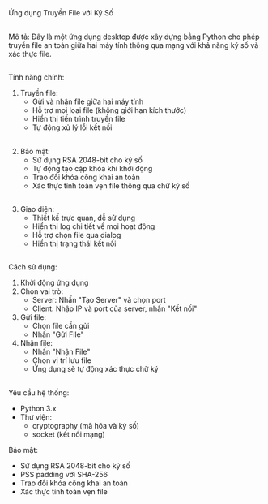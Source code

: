 ##
Ứng dụng Truyền File với Ký Số
##
Mô tả:
Đây là một ứng dụng desktop được xây dựng bằng Python cho phép truyền file an toàn giữa hai máy tính 
thông qua mạng với khả năng ký số và xác thực file.
##
Tính năng chính:
1. Truyền file:
   - Gửi và nhận file giữa hai máy tính
   - Hỗ trợ mọi loại file (không giới hạn kích thước)
   - Hiển thị tiến trình truyền file
   - Tự động xử lý lỗi kết nối
##
2. Bảo mật:
   - Sử dụng RSA 2048-bit cho ký số
   - Tự động tạo cặp khóa khi khởi động
   - Trao đổi khóa công khai an toàn
   - Xác thực tính toàn vẹn file thông qua chữ ký số
##
3. Giao diện:
   - Thiết kế trực quan, dễ sử dụng
   - Hiển thị log chi tiết về mọi hoạt động
   - Hỗ trợ chọn file qua dialog
   - Hiển thị trạng thái kết nối
##
Cách sử dụng:
1. Khởi động ứng dụng
2. Chọn vai trò:
   - Server: Nhấn "Tạo Server" và chọn port
   - Client: Nhập IP và port của server, nhấn "Kết nối"
3. Gửi file:
   - Chọn file cần gửi
   - Nhấn "Gửi File"
4. Nhận file:
   - Nhấn "Nhận File"
   - Chọn vị trí lưu file
   - Ứng dụng sẽ tự động xác thực chữ ký
##
Yêu cầu hệ thống:
- Python 3.x
- Thư viện:
  + cryptography (mã hóa và ký số)
  + socket (kết nối mạng)

Bảo mật:
- Sử dụng RSA 2048-bit cho ký số
- PSS padding với SHA-256
- Trao đổi khóa công khai an toàn
- Xác thực tính toàn vẹn file

